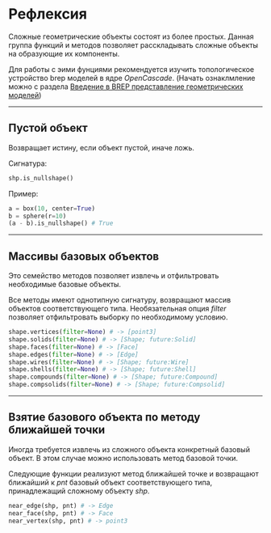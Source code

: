 # Рефлексия
Сложные геометрические объекты состоят из более простых. Данная группа функций и методов позволяет расскладывать сложные объекты на образующие их компоненты.

Для работы с эими фунциями рекомендуется изучить топологическое устройство brep моделей в ядре _OpenCascade_. (Начать ознаклмление можно с раздела [Введение в BREP представление геометрических моделей](geomcore.html))

---------------------------
## Пустой объект
Возвращает истину, если объект пустой, иначе ложь.

Сигнатура:
```python
shp.is_nullshape()
```
Пример:
```python
a = box(10, center=True)
b = sphere(r=10)
(a - b).is_nullshape() # True
```

---------------------------
## Массивы базовых объектов
Это семейство методов позволяет извлечь и отфильтровать необходимые базовые объекты. 

Все методы имеют однотипную сигнатуру, возвращают массив объектов соответствующего типа. Необязательная опция _filter_ позволяет отфильтровать выборку по необходимому условию.
```python
shape.vertices(filter=None) # -> [point3]
shape.solids(filter=None) # -> [Shape; future:Solid] 
shape.faces(filter=None) # -> [Face]
shape.edges(filter=None) # -> [Edge]
shape.wires(filter=None) # -> [Shape; future:Wire]
shape.shells(filter=None) # -> [Shape; future:Shell]
shape.compounds(filter=None) # -> [Shape; future:Compound]
shape.compsolids(filter=None) # -> [Shape; future:Compsolid]
```

---------------------------------------------------
## Взятие базового объекта по методу ближайшей точки
Иногда требуется извлечь из сложного объекта конкретный базовый объект. 
В этом случае можно использовать метод базовой точки.  

Следующие функции реализуют метод ближайшей точке и возвращают ближайший к _pnt_ базовый объект соответствующего типа, принадлежащий сложному объекту _shp_.

```python
near_edge(shp, pnt) # -> Edge
near_face(shp, pnt) # -> Face
near_vertex(shp, pnt) # -> point3
```